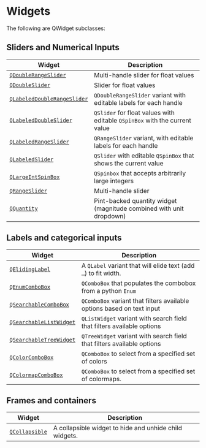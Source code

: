 # Widgets

The following are QWidget subclasses:

## Sliders and Numerical Inputs

| Widget                          | Description           |
| -----------                     | --------------------- |
| [`QDoubleRangeSlider`](./qdoublerangeslider.md) | Multi-handle slider for float values   |
| [`QDoubleSlider`](./qdoubleslider.md) | Slider for float values |
| [`QLabeledDoubleRangeSlider`](./qlabeleddoublerangeslider.md) | `QDoubleRangeSlider` variant with editable labels for each handle |
| [`QLabeledDoubleSlider`](./qlabeleddoubleslider.md) | `QSlider` for float values with editable `QSpinBox` with the current value |
| [`QLabeledRangeSlider`](./qlabeledrangeslider.md) | `QRangeSlider` variant, with editable labels for each handle |
| [`QLabeledSlider`](./qlabeledslider.md) | `QSlider` with editable `QSpinBox` that shows the current value |
| [`QLargeIntSpinBox`](./qlargeintspinbox.md) | `QSpinbox` that accepts arbitrarily large integers |
| [`QRangeSlider`](./qrangeslider.md) | Multi-handle slider   |
| [`QQuantity`](./qquantity.md) | Pint-backed quantity widget (magnitude combined with unit dropdown)   |

## Labels and categorical inputs

| Widget                          | Description           |
| -----------                     | --------------------- |
| [`QElidingLabel`](./qelidinglabel.md)             | A `QLabel` variant that will elide text (add `…`) to fit width. |
| [`QEnumComboBox`](./qenumcombobox.md)             | `QComboBox` that populates the combobox from a python `Enum` |
| [`QSearchableComboBox`](./qsearchablecombobox.md)       | `QComboBox` variant that filters available options based on text input |
| [`QSearchableListWidget`](./qsearchablelistwidget.md)     | `QListWidget` variant with search field that filters available options |
| [`QSearchableTreeWidget`](./qsearchabletreewidget.md)     | `QTreeWidget` variant with search field that filters available options |
| [`QColorComboBox`](./qcolorcombobox.md)            | `QComboBox` to select from a specified set of colors |
| [`QColormapComboBox`](./qcolormap.md)            | `QComboBox` to select from a specified set of colormaps. |

## Frames and containers

| Widget                          | Description           |
| -----------                     | --------------------- |
| [`QCollapsible`](./qcollapsible.md)              | A collapsible widget to hide and unhide child widgets. |
